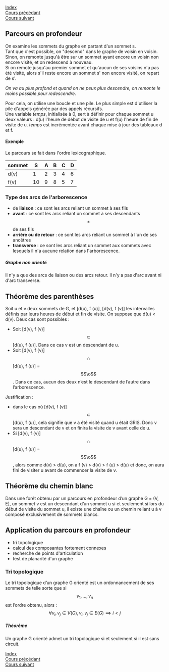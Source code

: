 <script type="text/javascript" src="https://cdnjs.cloudflare.com/ajax/libs/mathjax/2.7.7/latest.js?config=TeX-MML-AM_CHTML"></script>  
<link rel="stylesheet" type="text/css" href="https://tikzjax.com/v1/fonts.css">  
<script src="https://tikzjax.com/v1/tikzjax.js"></script>

[Index](./index.md)  
[Cours précédant](./cours_2.md)  
[Cours suivant](./cours_4.md)

## Parcours en profondeur
On examine les sommets du graphe en partant d'un sommet s.  
Tant que c'est possible, on "descend" dans le graphe de voisin en voisin. Sinon, on remonte jusqu'à être sur un sommet ayant encore un voisin non encore visité, et on redescend à nouveau.  
Si on remote jusqu'au premier sommet et qu'aucun de ses voisins n'a pas été visité, alors s'il reste encore un sommet s' non encore visité, on repart de s'.

*On va au plus profond et quand on ne peux plus descendre, on remonte le moins possible pour redescendre.*  

Pour cela, on utilise une boucle et une pile. Le plus simple est d'utiliser la pile d'appels générée par des appels récursifs.  
Une variable *temps*, initialisée à 0, sert à définir pour chaque sommet u deux valeurs : d(u) l'heure de début de visite de u et f(u) l'heure de fin de visite de u. *temps* est incrémentée avant chaque mise à jour des tableaux d et f.

#### Exemple

<script type="text/tikz">
\begin{tikzpicture}
	\tikzstyle{sommet}=[circle, draw=black!50,  thick]
	\node[sommet] (S) at (0,2) {$S$};
	\node[sommet] (A) at (2,2) {$A$}
		edge node {} (S);
	\node[sommet] (B) at (2,0) {$B$}
		edge node {} (S)
		edge node {} (A);
	\node[sommet] (C) at (0,0) {$C$}
		edge node {} (S)
		edge node {} (B);
	\node[sommet] (D) at (1,4) {$D$}
		edge node {} (A)
		edge node {} (B);

\end{tikzpicture}
</script>

Le parcours se fait dans l'ordre lexicographique.  

|sommet|S|A|B|C|D|
|--------|-|-|-|-|-|
|d(v)    |1 |2|3|4|6|
|f(v)    |10|9|8|5|7|


### Type des arcs de l'arborescence
- de **liaison** : ce sont les arcs reliant un sommet à ses fils
- **avant** : ce sont les arcs reliant un sommet à ses descendants $$\neq$$ de ses fils
- **arrière ou de retour** : ce sont les arcs reliant un sommet à l'un de ses ancêtres
- **transverse** : ce sont les arcs reliant un sommet aux sommets avec lesquels il n'a aucune relation dans l'arborescence.

##### Graphe non orienté
Il n'y a que des arcs de liaison ou des arcs retour. Il n'y a pas d'arc avant ni d'arc transverse.

## Théorème des parenthèses

Soit u et v deux sommets de G, et [d(u), f (u)], [d(v), f (v)] les intervalles définis par leurs heures de début et fin de visite. On suppose que d(u) < d(v). Deux cas sont possibles :  
- Soit [d(v), f (v)] $$\subset$$ [d(u), f (u)]. Dans ce cas v est un descendant de u.
- Soit [d(v), f (v)] $$\cap$$ [d(u), f (u)] = $$\o$$. Dans ce cas, aucun des deux n’est le descendant de l’autre dans l’arborescence.

Justification :
- dans le cas où [d(v), f (v)] $$\subset$$ [d(u), f (u)], cela signifie que v a été visité quand u était GRIS. Donc v sera un descendant de v et on finira la visite de v avant celle de u.
- Si [d(v), f (v)] $$\cap$$ [d(u), f (u)] = $$\o$$, alors comme d(v) > d(u), on a f (v) > d(v) > f (u) > d(u) et donc, on aura fini de visiter u avant de commencer la visite de v.

## Théorème du chemin blanc

Dans une forêt obtenu par un parcours en profondeur d’un graphe G = (V, E), un sommet v est un descendant d’un sommet u si et seulement si lors du début de visite du sommet u, il existe une chaîne ou un chemin reliant u à v composé exclusivement de sommets blancs.

## Application du parcours en profondeur

- tri topologique
- calcul des composantes fortement connexes
- recherche de points d'articulation
- test de planarité d'un graphe

### Tri topologique

Le tri topologique d’un graphe G orienté est un ordonnancement de ses sommets de telle sorte que si $$v_1, ..., v_n$$ est l’ordre obtenu, alors : $$\forall v_i, v_j \in V(G), v_i, v_j \in E(G) \implies i < j$$

##### Théorème
Un graphe G orienté admet un tri topologique si et seulement si il est sans circuit.

[Index](./index.md)  
[Cours précédant](./cours_2.md)  
[Cours suivant](./cours_4.md)
